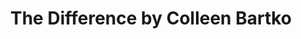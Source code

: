 ---
title: "The Difference by Colleen Bartko"
url: /kulpmont/the-difference-by-colleen-bartko/
shop: Kosmetik
---